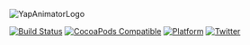 ![YapAnimatorLogo](https://yapstudios.com/githubheaders/YapAnimator.gif)

[![Build Status](https://travis-ci.org/yapstudios/YapAnimator.svg?branch=master)](https://travis-ci.org/yapstudios/YapAnimator)
[![CocoaPods Compatible](https://img.shields.io/cocoapods/v/YapAnimator.svg)](https://img.shields.io/cocoapods/v/YapAnimator.svg)
[![Platform](https://img.shields.io/cocoapods/p/YapAnimator.svg?style=flat)](http://cocoadocs.org/docsets/YapAnimator)
[![Twitter](https://img.shields.io/badge/twitter-@yapstudios-blue.svg?style=flat)](http://twitter.com/yapstudios)